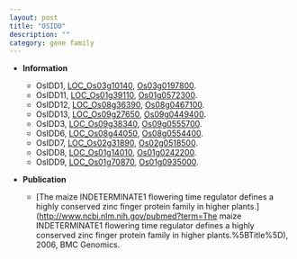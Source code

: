 ```yaml
---
layout: post
title: "OSIDD"
description: ""
category: gene family
---
```


* **Information**  
    + OsIDD1, [LOC_Os03g10140](http://rice.plantbiology.msu.edu/cgi-bin/ORF_infopage.cgi?orf=LOC_Os03g10140), [Os03g0197800](http://rapdb.dna.affrc.go.jp/viewer/gbrowse_details/irgsp1?name=Os03g0197800).
    + OsIDD11, [LOC_Os01g39110](http://rice.plantbiology.msu.edu/cgi-bin/ORF_infopage.cgi?orf=LOC_Os01g39110), [Os01g0572300](http://rapdb.dna.affrc.go.jp/viewer/gbrowse_details/irgsp1?name=Os01g0572300).
    + OsIDD12, [LOC_Os08g36390](http://rice.plantbiology.msu.edu/cgi-bin/ORF_infopage.cgi?orf=LOC_Os08g36390), [Os08g0467100](http://rapdb.dna.affrc.go.jp/viewer/gbrowse_details/irgsp1?name=Os08g0467100).
    + OsIDD13, [LOC_Os09g27650](http://rice.plantbiology.msu.edu/cgi-bin/ORF_infopage.cgi?orf=LOC_Os09g27650), [Os09g0449400](http://rapdb.dna.affrc.go.jp/viewer/gbrowse_details/irgsp1?name=Os09g0449400).
    + OsIDD3, [LOC_Os09g38340](http://rice.plantbiology.msu.edu/cgi-bin/ORF_infopage.cgi?orf=LOC_Os09g38340), [Os09g0555700](http://rapdb.dna.affrc.go.jp/viewer/gbrowse_details/irgsp1?name=Os09g0555700).
    + OsIDD6, [LOC_Os08g44050](http://rice.plantbiology.msu.edu/cgi-bin/ORF_infopage.cgi?orf=LOC_Os08g44050), [Os08g0554400](http://rapdb.dna.affrc.go.jp/viewer/gbrowse_details/irgsp1?name=Os08g0554400).
    + OsIDD7, [LOC_Os02g31890](http://rice.plantbiology.msu.edu/cgi-bin/ORF_infopage.cgi?orf=LOC_Os02g31890), [Os02g0518500](http://rapdb.dna.affrc.go.jp/viewer/gbrowse_details/irgsp1?name=Os02g0518500).
    + OsIDD8, [LOC_Os01g14010](http://rice.plantbiology.msu.edu/cgi-bin/ORF_infopage.cgi?orf=LOC_Os01g14010), [Os01g0242200](http://rapdb.dna.affrc.go.jp/viewer/gbrowse_details/irgsp1?name=Os01g0242200).
    + OsIDD9, [LOC_Os01g70870](http://rice.plantbiology.msu.edu/cgi-bin/ORF_infopage.cgi?orf=LOC_Os01g70870), [Os01g0935000](http://rapdb.dna.affrc.go.jp/viewer/gbrowse_details/irgsp1?name=Os01g0935000).

* **Publication**  
    + [The maize INDETERMINATE1 flowering time regulator defines a highly conserved zinc finger protein family in higher plants.](http://www.ncbi.nlm.nih.gov/pubmed?term=The maize INDETERMINATE1 flowering time regulator defines a highly conserved zinc finger protein family in higher plants.%5BTitle%5D), 2006, BMC Genomics.


